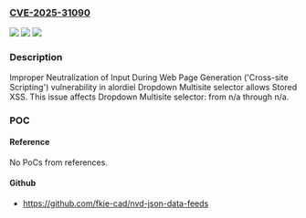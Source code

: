### [CVE-2025-31090](https://cve.mitre.org/cgi-bin/cvename.cgi?name=CVE-2025-31090)
![](https://img.shields.io/static/v1?label=Product&message=Dropdown%20Multisite%20selector&color=blue)
![](https://img.shields.io/static/v1?label=Version&message=n%2Fa&color=blue)
![](https://img.shields.io/static/v1?label=Vulnerability&message=CWE-79%20Improper%20Neutralization%20of%20Input%20During%20Web%20Page%20Generation%20('Cross-site%20Scripting')&color=brighgreen)

### Description

Improper Neutralization of Input During Web Page Generation ('Cross-site Scripting') vulnerability in alordiel Dropdown Multisite selector allows Stored XSS. This issue affects Dropdown Multisite selector: from n/a through n/a.

### POC

#### Reference
No PoCs from references.

#### Github
- https://github.com/fkie-cad/nvd-json-data-feeds

